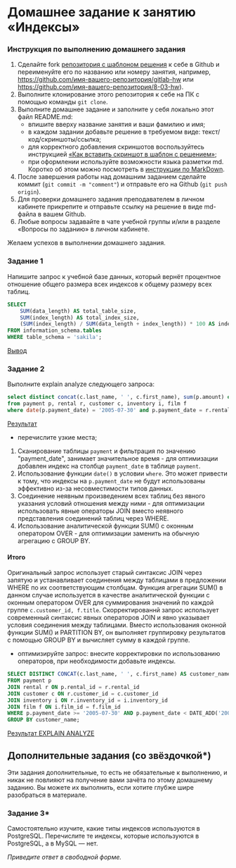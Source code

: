 # Домашнее задание к занятию «Индексы»

### Инструкция по выполнению домашнего задания

1. Сделайте fork [репозитория c шаблоном решения](https://github.com/netology-code/sys-pattern-homework) к себе в Github и переименуйте его по названию или номеру занятия, например, https://github.com/имя-вашего-репозитория/gitlab-hw или https://github.com/имя-вашего-репозитория/8-03-hw).
2. Выполните клонирование этого репозитория к себе на ПК с помощью команды `git clone`.
3. Выполните домашнее задание и заполните у себя локально этот файл README.md:
   - впишите вверху название занятия и ваши фамилию и имя;
   - в каждом задании добавьте решение в требуемом виде: текст/код/скриншоты/ссылка;
   - для корректного добавления скриншотов воспользуйтесь инструкцией [«Как вставить скриншот в шаблон с решением»](https://github.com/netology-code/sys-pattern-homework/blob/main/screen-instruction.md);
   - при оформлении используйте возможности языка разметки md. Коротко об этом можно посмотреть в [инструкции по MarkDown](https://github.com/netology-code/sys-pattern-homework/blob/main/md-instruction.md).
4. После завершения работы над домашним заданием сделайте коммит (`git commit -m "comment"`) и отправьте его на Github (`git push origin`).
5. Для проверки домашнего задания преподавателем в личном кабинете прикрепите и отправьте ссылку на решение в виде md-файла в вашем Github.
6. Любые вопросы задавайте в чате учебной группы и/или в разделе «Вопросы по заданию» в личном кабинете.

Желаем успехов в выполнении домашнего задания.

### Задание 1

Напишите запрос к учебной базе данных, который вернёт процентное отношение общего размера всех индексов к общему размеру всех таблиц.

```sql
SELECT
    SUM(data_length) AS total_table_size,
    SUM(index_length) AS total_index_size,
    (SUM(index_length) / SUM(data_length + index_length)) * 100 AS index_size_percentage
FROM information_schema.tables
WHERE table_schema = 'sakila';
```

[Вывод](https://drive.google.com/drive/u/0/folders/1Y8rPXATjXXU6zXISq6XzhpB8aapqIowP)

### Задание 2

Выполните explain analyze следующего запроса:
```sql
select distinct concat(c.last_name, ' ', c.first_name), sum(p.amount) over (partition by c.customer_id, f.title)
from payment p, rental r, customer c, inventory i, film f
where date(p.payment_date) = '2005-07-30' and p.payment_date = r.rental_date and r.customer_id = c.customer_id and i.inventory_id = r.inventory_id
```

[Результат](https://drive.google.com/file/d/10nWC8k4_N1bCPznEXG7wkiAjkmHLLYSt/view?usp=drive_link)

- перечислите узкие места;

1. Сканирование таблицы `payment` и фильтрация по значению "payment_date", занимает значительное время - для оптимизации добавлен индекс на столбце `payment_date` в таблице `payment`.
2. Использование функции `date()` в условии `where`. Это может привести к тому, что индексы на `p.payment_date` не будут использованы эффективно из-за несовместимости типов данных.
3. Соединение неявным произведением всех таблиц без явного указания условий отношения между ними - для оптимизации использовать явные операторы JOIN вместо неявного представления соединений таблиц через WHERE.
4. Использование аналитической функции SUM() с оконным оператором OVER - для оптимизации заменить на обычную агрегацию с GROUP BY.

#### Итого
Оригинальный запрос использует старый синтаксис JOIN через запятую и устанавливает соединения между таблицами в предложении WHERE по их соответствующим столбцам. Функция агрегации SUM() в данном случае используется в качестве аналитической функции с оконным оператором OVER для суммирования значений по каждой группе `c.customer_id, f.title`.
Скорректированнй запрос использует современный синтаксис явных операторов JOIN и явно указывает условия соединения между таблицами. Вместо использования оконной функции SUM() и PARTITION BY, он выполняет группировку результатов с помощью GROUP BY и вычисляет сумму в каждой группе.

- оптимизируйте запрос: внесите корректировки по использованию операторов, при необходимости добавьте индексы.

```sql
SELECT DISTINCT CONCAT(c.last_name, ' ', c.first_name) AS customer_name, SUM(p.amount) AS total_amount 
FROM payment p 
JOIN rental r ON p.rental_id = r.rental_id 
JOIN customer c ON r.customer_id = c.customer_id 
JOIN inventory i ON r.inventory_id = i.inventory_id 
JOIN film f ON i.film_id = f.film_id 
WHERE p.payment_date >= '2005-07-30' AND p.payment_date < DATE_ADD('2005-07-30', INTERVAL 1 DAY)
GROUP BY customer_name;

```

[Результат EXPLAIN ANALYZE](https://drive.google.com/file/d/1lqph31egh0_UXG1xBszFyLG326t4LnLw/view?usp=drive_link)


## Дополнительные задания (со звёздочкой*)
Эти задания дополнительные, то есть не обязательные к выполнению, и никак не повлияют на получение вами зачёта по этому домашнему заданию. Вы можете их выполнить, если хотите глубже шире разобраться в материале.

### Задание 3*

Самостоятельно изучите, какие типы индексов используются в PostgreSQL. Перечислите те индексы, которые используются в PostgreSQL, а в MySQL — нет.

*Приведите ответ в свободной форме.*
